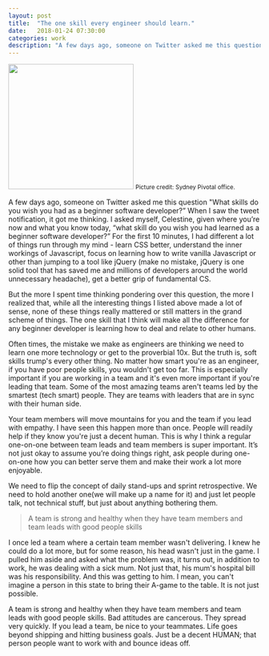 ```yaml
---
layout: post
title:  "The one skill every engineer should learn."
date:   2018-01-24 07:30:00
categories: work
description: "A few days ago, someone on Twitter asked me this question 'What skills do you wish you had as a beginner software developer?' When I saw the tweet notification, it got me thinking."
---
```


<img src="{{ site.url }}/assets/article_images/team.jpg" style="width: 250px; height: auto"/>
<small>Picture credit: Sydney Pivotal office.</small>

A few days ago, someone on Twitter asked me this question "What skills do you wish you had as a beginner software developer?” When I saw the tweet notification, it got me thinking. I asked myself, Celestine, given where you’re now and what you know today, “what skill do you wish you had learned as a beginner software developer?” For the first 10 minutes, I had different a lot of things run through my mind - learn CSS better, understand the inner workings of Javascript, focus on learning how to write vanilla Javascript or other than jumping to a tool like jQuery (make no mistake, jQuery is one solid tool that has saved me and millions of developers around the world unnecessary headache), get a better grip of fundamental CS. 

But the more I spent time thinking pondering over this question, the more I realized that, while all the interesting things I listed above made a lot of sense, none of these things really mattered or still matters in the grand scheme of things. The one skill that I think will make all the difference for any beginner developer is learning how to deal and relate to other humans. 

Often times, the mistake we make as engineers are thinking we need to learn one more technology or get to the proverbial 10x. But the truth is, soft skills trump's every other thing. No matter how smart you're as an engineer, if you have poor people skills, you wouldn't get too far. This is especially important if you are working in a team and it's even more important if you're leading that team. Some of the most amazing teams aren't teams led by the smartest (tech smart) people. They are teams with leaders that are in sync with their human side.

Your team members will move mountains for you and the team if you lead with empathy. I have seen this happen more than once. People will readily help if they know you're just a decent human. This is why I think a regular one-on-one between team leads and team members is super important. It’s not just okay to assume you’re doing things right, ask people during one-on-one how you can better serve them and make their work a lot more enjoyable. 

We need to flip the concept of daily stand-ups and sprint retrospective. We need to hold another one(we will make up a name for it) and just let people talk, not technical stuff, but just about anything bothering them.

> A team is strong and healthy when they have team members and team leads with good people skills

I once led a team where a certain team member wasn't delivering. I knew he could do a lot more, but for some reason, his head wasn't just in the game. I pulled him aside and asked what the problem was, it turns out, in addition to work, he was dealing with a sick mum. Not just that, his mum's hospital bill was his responsibility. And this was getting to him. I mean, you can't imagine a person in this state to bring their A-game to the table. It is not just possible.

A team is strong and healthy when they have team members and team leads with good people skills. Bad attitudes are cancerous. They spread very quickly. If you lead a team, be nice to your teammates. Life goes beyond shipping and hitting business goals. Just be a decent HUMAN; that person people want to work with and bounce ideas off. 